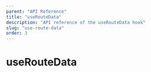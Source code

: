 ```yaml
---
parent: "API Reference"
title: "useRouteData"
description: "API reference of the useRouteData hook"
slug: "use-route-data"
order: 3
---
```


# useRouteData
